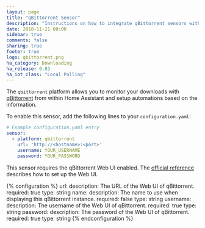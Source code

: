 ```yaml
---
layout: page
title: "qBittorrent Sensor"
description: "Instructions on how to integrate qBittorrent sensors within Home Assistant."
date: 2018-11-21 00:00
sidebar: true
comments: false
sharing: true
footer: true
logo: qbittorrent.png
ha_category: Downloading
ha_release: 0.83
ha_iot_class: "Local Polling"
---
```


The `qbittorrent` platform allows you to monitor your downloads with [qBittorrent](https://www.qbittorrent.org/) from within Home Assistant and setup automations based on the information.

To enable this sensor, add the following lines to your `configuration.yaml`:

```yaml
# Example configuration.yaml entry
sensor:
  - platform: qbittorrent
    url: 'http://<hostname>:<port>'
    username: YOUR_USERNAME
    password: YOUR_PASSWORD
```

This sensor requires the qBittorrent Web UI enabled.
The [official reference](https://github.com/qbittorrent/qBittorrent/wiki#webui-related) describes how to set up the Web UI.

{% configuration %}
url:
  description: The URL of the Web UI of qBittorrent.
  required: true
  type: string
name:
  description: The name to use when displaying this qBittorrent instance.
  required: false
  type: string
username:
  description: The username of the Web UI of qBittorrent.
  required: true
  type: string
password:
  description: The password of the Web UI of qBittorrent.
  required: true
  type: string
{% endconfiguration %}
